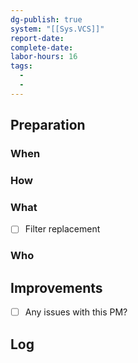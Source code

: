 ```yaml
---
dg-publish: true
system: "[[Sys.VCS]]"
report-date: 
complete-date: 
labor-hours: 16
tags:
  - 
  - 
---
```


## Preparation
### When
### How
### What
- [ ] Filter replacement
### Who

## Improvements
- [ ] Any issues with this PM?

## Log

